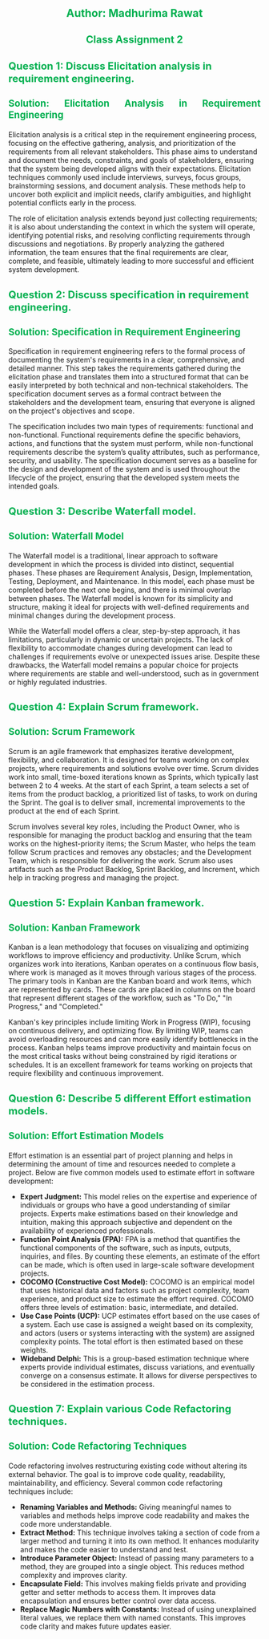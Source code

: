<div style='text-align:center; color: #00B050'>
<h1 style='font-size: 16pt'>Author: Madhurima Rawat</h1>
<h2 style='font-size: 15pt'>Class Assignment 2</h2>
</div>

<div style="font-size: 13pt; color: #00B050">
<h3 style="color: #00B050">Question 1: Discuss Elicitation analysis in requirement engineering.</h3>
</div>

<div style="font-size: 12pt; text-align: justify">
<h3 style="color: #00B050">Solution: Elicitation Analysis in Requirement Engineering</h3></div>

<p>
Elicitation analysis is a critical step in the requirement engineering process, focusing on the effective gathering, analysis, and prioritization of the requirements from all relevant stakeholders. This phase aims to understand and document the needs, constraints, and goals of stakeholders, ensuring that the system being developed aligns with their expectations. Elicitation techniques commonly used include interviews, surveys, focus groups, brainstorming sessions, and document analysis. These methods help to uncover both explicit and implicit needs, clarify ambiguities, and highlight potential conflicts early in the process.
</p>
<p>
The role of elicitation analysis extends beyond just collecting requirements; it is also about understanding the context in which the system will operate, identifying potential risks, and resolving conflicting requirements through discussions and negotiations. By properly analyzing the gathered information, the team ensures that the final requirements are clear, complete, and feasible, ultimately leading to more successful and efficient system development.
</p>

<div style="font-size: 13pt; color: #00B050">
<h3 style="color: #00B050">Question 2: Discuss specification in requirement engineering.</h3>
</div>

<div style="font-size: 12pt; text-align: justify">
<h3 style="color: #00B050">Solution: Specification in Requirement Engineering</h3></div>
<p>
Specification in requirement engineering refers to the formal process of documenting the system's requirements in a clear, comprehensive, and detailed manner. This step takes the requirements gathered during the elicitation phase and translates them into a structured format that can be easily interpreted by both technical and non-technical stakeholders. The specification document serves as a formal contract between the stakeholders and the development team, ensuring that everyone is aligned on the project's objectives and scope.
</p>
<p>
The specification includes two main types of requirements: functional and non-functional. Functional requirements define the specific behaviors, actions, and functions that the system must perform, while non-functional requirements describe the system’s quality attributes, such as performance, security, and usability. The specification document serves as a baseline for the design and development of the system and is used throughout the lifecycle of the project, ensuring that the developed system meets the intended goals.
</p>

<div style="font-size: 13pt; color: #00B050">
<h3 style="color: #00B050">Question 3: Describe Waterfall model.</h3>
</div>

<div style="font-size: 12pt; text-align: justify">
<h3 style="color: #00B050">Solution: Waterfall Model</h3></div>

<p>
The Waterfall model is a traditional, linear approach to software development in which the process is divided into distinct, sequential phases. These phases are Requirement Analysis, Design, Implementation, Testing, Deployment, and Maintenance. In this model, each phase must be completed before the next one begins, and there is minimal overlap between phases. The Waterfall model is known for its simplicity and structure, making it ideal for projects with well-defined requirements and minimal changes during the development process.
</p>
<p>
While the Waterfall model offers a clear, step-by-step approach, it has limitations, particularly in dynamic or uncertain projects. The lack of flexibility to accommodate changes during development can lead to challenges if requirements evolve or unexpected issues arise. Despite these drawbacks, the Waterfall model remains a popular choice for projects where requirements are stable and well-understood, such as in government or highly regulated industries.
</p>

<div style="font-size: 13pt; color: #00B050">
<h3 style="color: #00B050">Question 4: Explain Scrum framework.</h3>
</div>

<div style="font-size: 12pt; text-align: justify">
<h3 style="color: #00B050">Solution: Scrum Framework</h3>
</div>
<p>
Scrum is an agile framework that emphasizes iterative development, flexibility, and collaboration. It is designed for teams working on complex projects, where requirements and solutions evolve over time. Scrum divides work into small, time-boxed iterations known as Sprints, which typically last between 2 to 4 weeks. At the start of each Sprint, a team selects a set of items from the product backlog, a prioritized list of tasks, to work on during the Sprint. The goal is to deliver small, incremental improvements to the product at the end of each Sprint.
</p>
<p>
Scrum involves several key roles, including the Product Owner, who is responsible for managing the product backlog and ensuring that the team works on the highest-priority items; the Scrum Master, who helps the team follow Scrum practices and removes any obstacles; and the Development Team, which is responsible for delivering the work. Scrum also uses artifacts such as the Product Backlog, Sprint Backlog, and Increment, which help in tracking progress and managing the project.
</p>

<div style="font-size: 13pt; color: #00B050">
<h3 style="color: #00B050">Question 5: Explain Kanban framework.</h3>
</div>

<div style="font-size: 12pt; text-align: justify">
<h3 style="color: #00B050">Solution: Kanban Framework</h3></div>
<p>
Kanban is a lean methodology that focuses on visualizing and optimizing workflows to improve efficiency and productivity. Unlike Scrum, which organizes work into iterations, Kanban operates on a continuous flow basis, where work is managed as it moves through various stages of the process. The primary tools in Kanban are the Kanban board and work items, which are represented by cards. These cards are placed in columns on the board that represent different stages of the workflow, such as "To Do," "In Progress," and "Completed."
</p>
<p>
Kanban's key principles include limiting Work in Progress (WIP), focusing on continuous delivery, and optimizing flow. By limiting WIP, teams can avoid overloading resources and can more easily identify bottlenecks in the process. Kanban helps teams improve productivity and maintain focus on the most critical tasks without being constrained by rigid iterations or schedules. It is an excellent framework for teams working on projects that require flexibility and continuous improvement.
</p>

<div style="font-size: 13pt; color: #00B050">
<h3 style="color: #00B050">Question 6: Describe 5 different Effort estimation models.</h3>
</div>

<div style="font-size: 12pt; text-align: justify">
<h3 style="color: #00B050">Solution: Effort Estimation Models</h3>
</div>

<p>
Effort estimation is an essential part of project planning and helps in determining the amount of time and resources needed to complete a project. Below are five common models used to estimate effort in software development:
<ul>
    <li><strong>Expert Judgment:</strong> This model relies on the expertise and experience of individuals or groups who have a good understanding of similar projects. Experts make estimations based on their knowledge and intuition, making this approach subjective and dependent on the availability of experienced professionals.</li>
    <li><strong>Function Point Analysis (FPA):</strong> FPA is a method that quantifies the functional components of the software, such as inputs, outputs, inquiries, and files. By counting these elements, an estimate of the effort can be made, which is often used in large-scale software development projects.</li>
    <li><strong>COCOMO (Constructive Cost Model):</strong> COCOMO is an empirical model that uses historical data and factors such as project complexity, team experience, and product size to estimate the effort required. COCOMO offers three levels of estimation: basic, intermediate, and detailed.</li>
    <li><strong>Use Case Points (UCP):</strong> UCP estimates effort based on the use cases of a system. Each use case is assigned a weight based on its complexity, and actors (users or systems interacting with the system) are assigned complexity points. The total effort is then estimated based on these weights.</li>
    <li><strong>Wideband Delphi:</strong> This is a group-based estimation technique where experts provide individual estimates, discuss variations, and eventually converge on a consensus estimate. It allows for diverse perspectives to be considered in the estimation process.</li>
</ul>
</p>

<div style="font-size: 13pt; color: #00B050">
<h3 style="color: #00B050">Question 7: Explain various Code Refactoring techniques.</h3>
</div>

<div style="font-size: 12pt; text-align: justify">
<h3 style="color: #00B050">Solution: Code Refactoring Techniques</h3></div>

<p>
Code refactoring involves restructuring existing code without altering its external behavior. The goal is to improve code quality, readability, maintainability, and efficiency. Several common code refactoring techniques include:
<ul>
    <li><strong>Renaming Variables and Methods:</strong> Giving meaningful names to variables and methods helps improve code readability and makes the code more understandable.</li>
    <li><strong>Extract Method:</strong> This technique involves taking a section of code from a larger method and turning it into its own method. It enhances modularity and makes the code easier to understand and test.</li>
    <li><strong>Introduce Parameter Object:</strong> Instead of passing many parameters to a method, they are grouped into a single object. This reduces method complexity and improves clarity.</li>
    <li><strong>Encapsulate Field:</strong> This involves making fields private and providing getter and setter methods to access them. It improves data encapsulation and ensures better control over data access.</li>
    <li><strong>Replace Magic Numbers with Constants:</strong> Instead of using unexplained literal values, we replace them with named constants. This improves code clarity and makes future updates easier.</li>
</ul>
</p>

